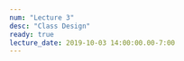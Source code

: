 ```yaml
---
num: "Lecture 3"
desc: "Class Design"
ready: true
lecture_date: 2019-10-03 14:00:00.00-7:00
---
```


